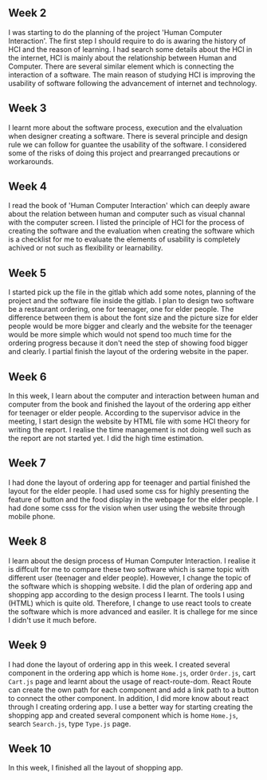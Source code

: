## Week 2
I was starting to do the planning of the project 'Human Computer Interaction'. The first step I should require to do is awaring the history of HCI and the reason of learning. I had search some details about the HCI in the internet, HCI is mainly about the relationship between Human and Computer. There are several similar element which is connecting the interaction of a software. The main reason of studying HCI is improving the usability of software following the advancement of internet and technology.

## Week 3
I learnt more about the software process, execution and the elvaluation when designer creating a software. There is several principle and design rule we can follow for guantee the usability of the software. I considered some of the risks of doing this project and prearranged precautions or workarounds.

## Week 4
I read the book of 'Human Computer Interaction' which can deeply aware about the relation between human and computer such as visual channal with the computer screen. I listed the principle of HCI for the process of creating the software and the evaluation when creating the software which is a checklist for me to evaluate the elements of usability is completely achived or not such as flexibility or learnability.

## Week 5
I started pick up the file in the gitlab which add some notes, planning of the project and the software file inside the gitlab. I plan to design two software be a restaurant ordering, one for teenager, one for elder people. The difference between them is about the font size and the picture size for elder people would be more bigger and clearly and the website for the teenager would be more simple which would not spend too much time for the ordering progress because it don't need the step of showing food bigger and clearly. I partial finish the layout of the ordering website  in the paper.

## Week 6
In this week, I learn about the computer and interaction between human and computer from the book and finished the layout of the ordering app either for teenager or elder people. According to the supervisor advice in the meeting, I start design the website by HTML file with some HCI theory for writing the report. I realise the time management is not doing well such as the report are not started yet. I did the high time estimation. 

## Week 7
I had done the layout of ordering app for teenager and partial finished the layout for the elder people. I had used some css for highly presenting the feature of button and the food display in the webpage for the elder people. I had done some csss for the vision when user using the website through mobile phone.

## Week 8
I learn about the design process of Human Computer Interaction. I realise it is diffcult for me to compare these two software which is same topic with different user (teenager and elder people). However, I change the topic of the software which is shopping website. I did the plan of ordering app and shopping app according to the design process I learnt. The tools I using (HTML) which is quite old. Therefore, I change to use react tools to create the software which is more advanced and easiler. It is challege for me since I didn't use it much before.

## Week 9
I had done the layout of ordering app in this week. I created several component in the ordering app which is home `Home.js`, order `Order.js`, cart  `Cart.js` page and learnt about the usage of react-route-dom. React Route can create the own path for each component and add a link path to a button to connect the other component. In addition, I did more know about react through I creating ordering app. I use a better way for starting creating the shopping app and created several component which is home `Home.js`, search `Search.js`, type  `Type.js` page.

## Week 10
In this week, I finished all the layout of shopping app.